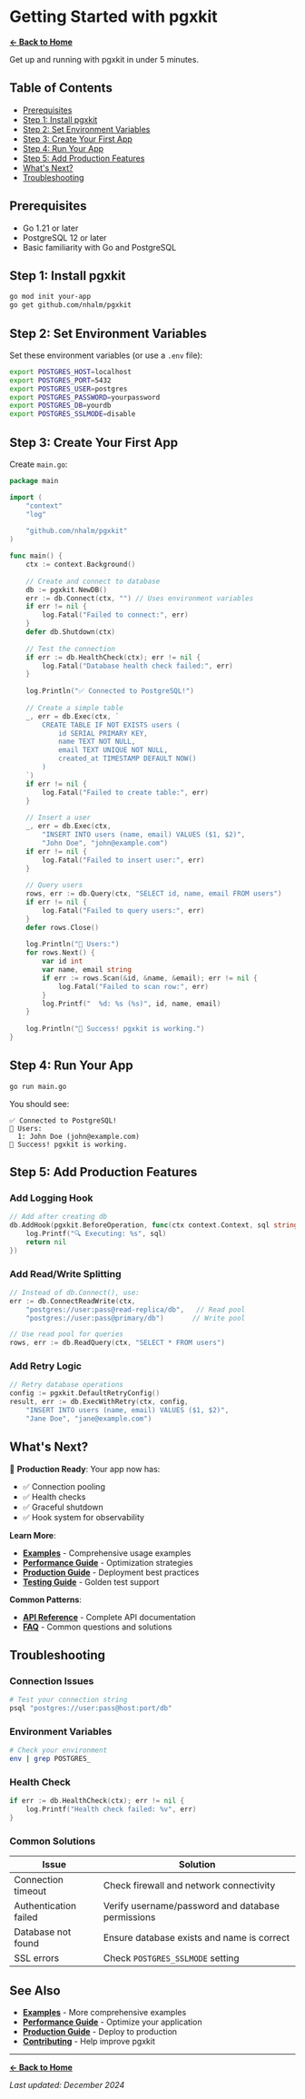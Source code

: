 # Getting Started with pgxkit

**[← Back to Home](Home)**

Get up and running with pgxkit in under 5 minutes.

## Table of Contents
- [Prerequisites](#prerequisites)
- [Step 1: Install pgxkit](#step-1-install-pgxkit)
- [Step 2: Set Environment Variables](#step-2-set-environment-variables)
- [Step 3: Create Your First App](#step-3-create-your-first-app)
- [Step 4: Run Your App](#step-4-run-your-app)
- [Step 5: Add Production Features](#step-5-add-production-features)
- [What's Next?](#whats-next)
- [Troubleshooting](#troubleshooting)

## Prerequisites

- Go 1.21 or later
- PostgreSQL 12 or later
- Basic familiarity with Go and PostgreSQL

## Step 1: Install pgxkit

```bash
go mod init your-app
go get github.com/nhalm/pgxkit
```

## Step 2: Set Environment Variables

Set these environment variables (or use a `.env` file):

```bash
export POSTGRES_HOST=localhost
export POSTGRES_PORT=5432
export POSTGRES_USER=postgres
export POSTGRES_PASSWORD=yourpassword
export POSTGRES_DB=yourdb
export POSTGRES_SSLMODE=disable
```

## Step 3: Create Your First App

Create `main.go`:

```go
package main

import (
    "context"
    "log"
    
    "github.com/nhalm/pgxkit"
)

func main() {
    ctx := context.Background()
    
    // Create and connect to database
    db := pgxkit.NewDB()
    err := db.Connect(ctx, "") // Uses environment variables
    if err != nil {
        log.Fatal("Failed to connect:", err)
    }
    defer db.Shutdown(ctx)
    
    // Test the connection
    if err := db.HealthCheck(ctx); err != nil {
        log.Fatal("Database health check failed:", err)
    }
    
    log.Println("✅ Connected to PostgreSQL!")
    
    // Create a simple table
    _, err = db.Exec(ctx, `
        CREATE TABLE IF NOT EXISTS users (
            id SERIAL PRIMARY KEY,
            name TEXT NOT NULL,
            email TEXT UNIQUE NOT NULL,
            created_at TIMESTAMP DEFAULT NOW()
        )
    `)
    if err != nil {
        log.Fatal("Failed to create table:", err)
    }
    
    // Insert a user
    _, err = db.Exec(ctx, 
        "INSERT INTO users (name, email) VALUES ($1, $2)",
        "John Doe", "john@example.com")
    if err != nil {
        log.Fatal("Failed to insert user:", err)
    }
    
    // Query users
    rows, err := db.Query(ctx, "SELECT id, name, email FROM users")
    if err != nil {
        log.Fatal("Failed to query users:", err)
    }
    defer rows.Close()
    
    log.Println("👥 Users:")
    for rows.Next() {
        var id int
        var name, email string
        if err := rows.Scan(&id, &name, &email); err != nil {
            log.Fatal("Failed to scan row:", err)
        }
        log.Printf("  %d: %s (%s)", id, name, email)
    }
    
    log.Println("🎉 Success! pgxkit is working.")
}
```

## Step 4: Run Your App

```bash
go run main.go
```

You should see:
```
✅ Connected to PostgreSQL!
👥 Users:
  1: John Doe (john@example.com)
🎉 Success! pgxkit is working.
```

## Step 5: Add Production Features

### Add Logging Hook

```go
// Add after creating db
db.AddHook(pgxkit.BeforeOperation, func(ctx context.Context, sql string, args []interface{}, operationErr error) error {
    log.Printf("🔍 Executing: %s", sql)
    return nil
})
```

### Add Read/Write Splitting

```go
// Instead of db.Connect(), use:
err := db.ConnectReadWrite(ctx, 
    "postgres://user:pass@read-replica/db",   // Read pool
    "postgres://user:pass@primary/db")       // Write pool

// Use read pool for queries
rows, err := db.ReadQuery(ctx, "SELECT * FROM users")
```

### Add Retry Logic

```go
// Retry database operations
config := pgxkit.DefaultRetryConfig()
result, err := db.ExecWithRetry(ctx, config, 
    "INSERT INTO users (name, email) VALUES ($1, $2)",
    "Jane Doe", "jane@example.com")
```

## What's Next?

🎯 **Production Ready**: Your app now has:
- ✅ Connection pooling
- ✅ Health checks  
- ✅ Graceful shutdown
- ✅ Hook system for observability

**Learn More**:
- **[Examples](Examples)** - Comprehensive usage examples
- **[Performance Guide](Performance-Guide)** - Optimization strategies
- **[Production Guide](Production-Guide)** - Deployment best practices
- **[Testing Guide](Testing-Guide)** - Golden test support

**Common Patterns**:
- **[API Reference](API-Reference)** - Complete API documentation
- **[FAQ](FAQ)** - Common questions and solutions

## Troubleshooting

### Connection Issues
```bash
# Test your connection string
psql "postgres://user:pass@host:port/db"
```

### Environment Variables
```bash
# Check your environment
env | grep POSTGRES_
```

### Health Check
```go
if err := db.HealthCheck(ctx); err != nil {
    log.Printf("Health check failed: %v", err)
}
```

### Common Solutions

| Issue | Solution |
|-------|----------|
| Connection timeout | Check firewall and network connectivity |
| Authentication failed | Verify username/password and database permissions |
| Database not found | Ensure database exists and name is correct |
| SSL errors | Check `POSTGRES_SSLMODE` setting |

## See Also

- **[Examples](Examples)** - More comprehensive examples
- **[Performance Guide](Performance-Guide)** - Optimize your application
- **[Production Guide](Production-Guide)** - Deploy to production
- **[Contributing](Contributing)** - Help improve pgxkit

---

**[← Back to Home](Home)**

*Last updated: December 2024* 